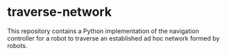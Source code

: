 # traverse-network

This repository contains a Python implementation of the navigation controller for a robot to traverse an established ad hoc network formed by robots.
